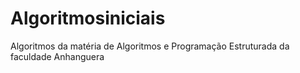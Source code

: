 # Algoritmosiniciais
Algoritmos da matéria de Algoritmos e Programação Estruturada da faculdade Anhanguera
